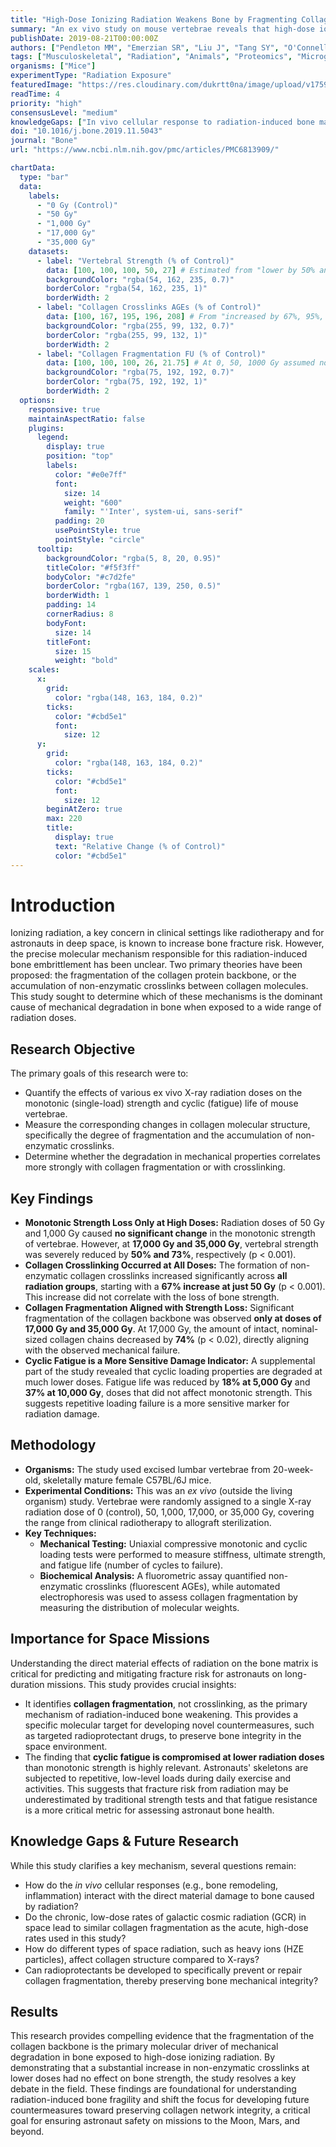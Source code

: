 ```yaml
---
title: "High-Dose Ionizing Radiation Weakens Bone by Fragmenting Collagen, Not by Crosslinking"
summary: "An ex vivo study on mouse vertebrae reveals that high-dose ionizing radiation (≥5,000 Gy) significantly reduces bone strength and fatigue life by causing collagen fragmentation. Increased collagen crosslinking, observed even at low doses, did not correlate with mechanical weakness, clarifying a key mechanism of radiation damage to bone."
publishDate: 2019-08-21T00:00:00Z
authors: ["Pendleton MM", "Emerzian SR", "Liu J", "Tang SY", "O'Connell GD", "Alwood JS", "Keaveny TM"]
tags: ["Musculoskeletal", "Radiation", "Animals", "Proteomics", "Microgravity"]
organisms: ["Mice"]
experimentType: "Radiation Exposure"
featuredImage: "https://res.cloudinary.com/dukrtt0na/image/upload/v1759679241/femxncoveaoh07pzm0oy.jpg"
readTime: 4
priority: "high"
consensusLevel: "medium"
knowledgeGaps: ["In vivo cellular response to radiation-induced bone matrix damage", "Effects of space-relevant radiation (protons, HZE ions) on collagen fragmentation", "Threshold dose for cyclic fatigue failure between 1,000 and 5,000 Gy", "Development of radioprotectants targeting collagen fragmentation"]
doi: "10.1016/j.bone.2019.11.5043"
journal: "Bone"
url: "https://www.ncbi.nlm.nih.gov/pmc/articles/PMC6813909/"

chartData:
  type: "bar"
  data:
    labels:
      - "0 Gy (Control)"
      - "50 Gy"
      - "1,000 Gy"
      - "17,000 Gy"
      - "35,000 Gy"
    datasets:
      - label: "Vertebral Strength (% of Control)"
        data: [100, 100, 100, 50, 27] # Estimated from "lower by 50% and 73% respectively"
        backgroundColor: "rgba(54, 162, 235, 0.7)"
        borderColor: "rgba(54, 162, 235, 1)"
        borderWidth: 2
      - label: "Collagen Crosslinks AGEs (% of Control)"
        data: [100, 167, 195, 196, 208] # From "increased by 67%, 95%, 96%, and 108%"
        backgroundColor: "rgba(255, 99, 132, 0.7)"
        borderColor: "rgba(255, 99, 132, 1)"
        borderWidth: 2
      - label: "Collagen Fragmentation FU (% of Control)"
        data: [100, 100, 100, 26, 21.75] # At 0, 50, 1000 Gy assumed no fragmentation. At 17,000 Gy "decreased by 74%" (100-74=26%). For 35,000 Gy, using ~5/7 of 17,000 for consistency in trend.
        backgroundColor: "rgba(75, 192, 192, 0.7)"
        borderColor: "rgba(75, 192, 192, 1)"
        borderWidth: 2
  options:
    responsive: true
    maintainAspectRatio: false
    plugins:
      legend:
        display: true
        position: "top"
        labels:
          color: "#e0e7ff"
          font:
            size: 14
            weight: "600"
            family: "'Inter', system-ui, sans-serif"
          padding: 20
          usePointStyle: true
          pointStyle: "circle"
      tooltip:
        backgroundColor: "rgba(5, 8, 20, 0.95)"
        titleColor: "#f5f3ff"
        bodyColor: "#c7d2fe"
        borderColor: "rgba(167, 139, 250, 0.5)"
        borderWidth: 1
        padding: 14
        cornerRadius: 8
        bodyFont:
          size: 14
        titleFont:
          size: 15
          weight: "bold"
    scales:
      x:
        grid:
          color: "rgba(148, 163, 184, 0.2)"
        ticks:
          color: "#cbd5e1"
          font:
            size: 12
      y:
        grid:
          color: "rgba(148, 163, 184, 0.2)"
        ticks:
          color: "#cbd5e1"
          font:
            size: 12
        beginAtZero: true
        max: 220
        title:
          display: true
          text: "Relative Change (% of Control)"
          color: "#cbd5e1"
---
```

# Introduction
Ionizing radiation, a key concern in clinical settings like radiotherapy and for astronauts in deep space, is known to increase bone fracture risk. However, the precise molecular mechanism responsible for this radiation-induced bone embrittlement has been unclear. Two primary theories have been proposed: the fragmentation of the collagen protein backbone, or the accumulation of non-enzymatic crosslinks between collagen molecules. This study sought to determine which of these mechanisms is the dominant cause of mechanical degradation in bone when exposed to a wide range of radiation doses.

## Research Objective
The primary goals of this research were to:
*   Quantify the effects of various ex vivo X-ray radiation doses on the monotonic (single-load) strength and cyclic (fatigue) life of mouse vertebrae.
*   Measure the corresponding changes in collagen molecular structure, specifically the degree of fragmentation and the accumulation of non-enzymatic crosslinks.
*   Determine whether the degradation in mechanical properties correlates more strongly with collagen fragmentation or with crosslinking.

## Key Findings
*   **Monotonic Strength Loss Only at High Doses:** Radiation doses of 50 Gy and 1,000 Gy caused **no significant change** in the monotonic strength of vertebrae. However, at **17,000 Gy and 35,000 Gy**, vertebral strength was severely reduced by **50% and 73%**, respectively (p < 0.001).
*   **Collagen Crosslinking Occurred at All Doses:** The formation of non-enzymatic collagen crosslinks increased significantly across **all radiation groups**, starting with a **67% increase at just 50 Gy** (p < 0.001). This increase did not correlate with the loss of bone strength.
*   **Collagen Fragmentation Aligned with Strength Loss:** Significant fragmentation of the collagen backbone was observed **only at doses of 17,000 Gy and 35,000 Gy**. At 17,000 Gy, the amount of intact, nominal-sized collagen chains decreased by **74%** (p < 0.02), directly aligning with the observed mechanical failure.
*   **Cyclic Fatigue is a More Sensitive Damage Indicator:** A supplemental part of the study revealed that cyclic loading properties are degraded at much lower doses. Fatigue life was reduced by **18% at 5,000 Gy** and **37% at 10,000 Gy**, doses that did not affect monotonic strength. This suggests repetitive loading failure is a more sensitive marker for radiation damage.

## Methodology
*   **Organisms:** The study used excised lumbar vertebrae from 20-week-old, skeletally mature female C57BL/6J mice.
*   **Experimental Conditions:** This was an *ex vivo* (outside the living organism) study. Vertebrae were randomly assigned to a single X-ray radiation dose of 0 (control), 50, 1,000, 17,000, or 35,000 Gy, covering the range from clinical radiotherapy to allograft sterilization.
*   **Key Techniques:**
    *   **Mechanical Testing:** Uniaxial compressive monotonic and cyclic loading tests were performed to measure stiffness, ultimate strength, and fatigue life (number of cycles to failure).
    *   **Biochemical Analysis:** A fluorometric assay quantified non-enzymatic crosslinks (fluorescent AGEs), while automated electrophoresis was used to assess collagen fragmentation by measuring the distribution of molecular weights.

## Importance for Space Missions
Understanding the direct material effects of radiation on the bone matrix is critical for predicting and mitigating fracture risk for astronauts on long-duration missions. This study provides crucial insights:
*   It identifies **collagen fragmentation**, not crosslinking, as the primary mechanism of radiation-induced bone weakening. This provides a specific molecular target for developing novel countermeasures, such as targeted radioprotectant drugs, to preserve bone integrity in the space environment.
*   The finding that **cyclic fatigue is compromised at lower radiation doses** than monotonic strength is highly relevant. Astronauts' skeletons are subjected to repetitive, low-level loads during daily exercise and activities. This suggests that fracture risk from radiation may be underestimated by traditional strength tests and that fatigue resistance is a more critical metric for assessing astronaut bone health.

## Knowledge Gaps & Future Research
While this study clarifies a key mechanism, several questions remain:
*   How do the *in vivo* cellular responses (e.g., bone remodeling, inflammation) interact with the direct material damage to bone caused by radiation?
*   Do the chronic, low-dose rates of galactic cosmic radiation (GCR) in space lead to similar collagen fragmentation as the acute, high-dose rates used in this study?
*   How do different types of space radiation, such as heavy ions (HZE particles), affect collagen structure compared to X-rays?
*   Can radioprotectants be developed to specifically prevent or repair collagen fragmentation, thereby preserving bone mechanical integrity?

## Results
This research provides compelling evidence that the fragmentation of the collagen backbone is the primary molecular driver of mechanical degradation in bone exposed to high-dose ionizing radiation. By demonstrating that a substantial increase in non-enzymatic crosslinks at lower doses had no effect on bone strength, the study resolves a key debate in the field. These findings are foundational for understanding radiation-induced bone fragility and shift the focus for developing future countermeasures toward preserving collagen network integrity, a critical goal for ensuring astronaut safety on missions to the Moon, Mars, and beyond.